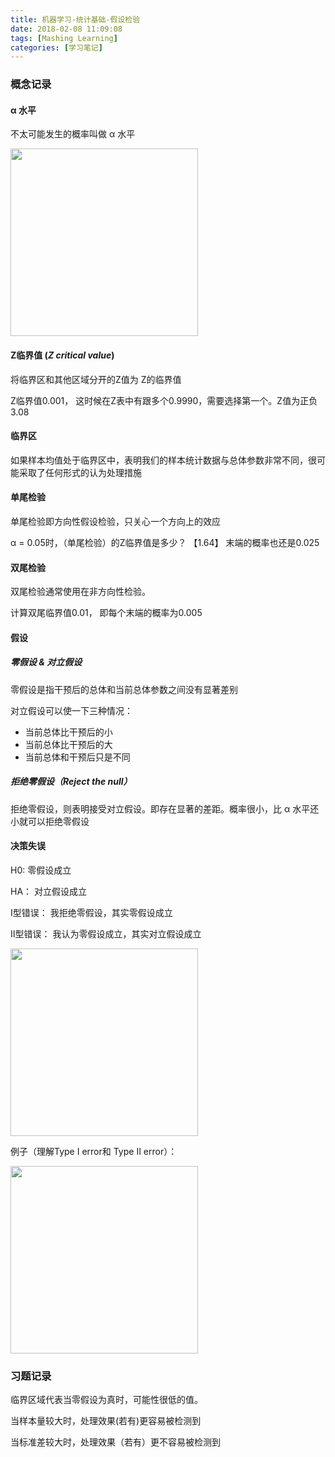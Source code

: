 ```yaml
---
title: 机器学习-统计基础-假设检验
date: 2018-02-08 11:09:08
tags: [Mashing Learning]
categories: [学习笔记]
---
```


### 概念记录

####  α 水平
不太可能发生的概率叫做 α 水平

<img src="../../../../images/article/4584B2B12AF85BAF13D80EF37BD1E604.jpg" width="300px">

#### Z临界值 (_Z critical value_)
将临界区和其他区域分开的Z值为 Z的临界值

Z临界值0.001， 这时候在Z表中有跟多个0.9990，需要选择第一个。Z值为正负3.08

<!--more-->

#### 临界区
如果样本均值处于临界区中，表明我们的样本统计数据与总体参数非常不同，很可能采取了任何形式的认为处理措施

#### 单尾检验

单尾检验即方向性假设检验，只关心一个方向上的效应

 α = 0.05时，（单尾检验）的Z临界值是多少？ 【1.64】 末端的概率也还是0.025

#### 双尾检验

双尾检验通常使用在非方向性检验。

计算双尾临界值0.01， 即每个末端的概率为0.005

#### 假设

##### 零假设 & 对立假设

 零假设是指干预后的总体和当前总体参数之间没有显著差别

 对立假设可以使一下三种情况：
 
 * 当前总体比干预后的小
 * 当前总体比干预后的大
 * 当前总体和干预后只是不同
 

##### 拒绝零假设（*Reject the null*）

拒绝零假设，则表明接受对立假设。即存在显著的差距。概率很小，比 α 水平还小就可以拒绝零假设


#### 决策失误

H0: 零假设成立

HA： 对立假设成立

I型错误： 我拒绝零假设，其实零假设成立

II型错误： 我认为零假设成立，其实对立假设成立

<img src="../../../../images/article/9DAC54EF13BC7A43B767ED56A3975047.jpg" width="300px">

例子（理解Type I error和 Type II error）：

<img src="../../../../images/article/178DC06058C48D24695E46A090AEB864.jpg" width="300px">

### 习题记录

临界区域代表当零假设为真时，可能性很低的值。

当样本量较大时，处理效果(若有)更容易被检测到

当标准差较大时，处理效果（若有）更不容易被检测到




